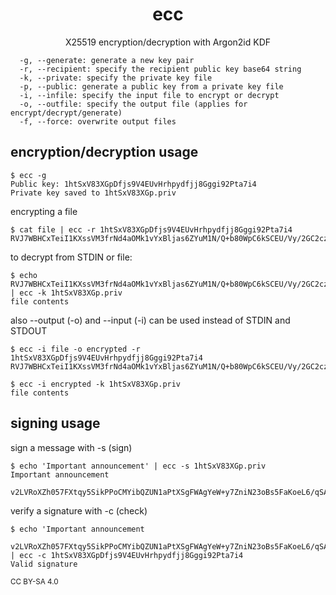 <h1 align=center>ecc</h1>
<p align=center>X25519 encryption/decryption with Argon2id KDF</p>

```
  -g, --generate: generate a new key pair
  -r, --recipient: specify the recipient public key base64 string
  -k, --private: specify the private key file
  -p, --public: generate a public key from a private key file
  -i, --infile: specify the input file to encrypt or decrypt
  -o, --outfile: specify the output file (applies for encrypt/decrypt/generate)
  -f, --force: overwrite output files
```

## encryption/decryption usage

```
$ ecc -g
Public key: 1htSxV83XGpDfjs9V4EUvHrhpydfjj8Gggi92Pta7i4
Private key saved to 1htSxV83XGp.priv
```

encrypting a file

```
$ cat file | ecc -r 1htSxV83XGpDfjs9V4EUvHrhpydfjj8Gggi92Pta7i4
RVJ7WBHCxTeiI1KXssVM3frNd4aOMk1vYxBljas6ZYuM1N/Q+b80WpC6kSCEU/Vy/2GC2czT412VxHBTAV79RF6O9kjnrTCUK8oOXke0LPIKOB2q
```

to decrypt from STDIN or file:

```
$ echo RVJ7WBHCxTeiI1KXssVM3frNd4aOMk1vYxBljas6ZYuM1N/Q+b80WpC6kSCEU/Vy/2GC2czT412VxHBTAV79RF6O9kjnrTCUK8oOXke0LPIKOB2q | ecc -k 1htSxV83XGp.priv
file contents
```

also --output (-o) and --input (-i) can be used instead of STDIN and STDOUT

```
$ ecc -i file -o encrypted -r 1htSxV83XGpDfjs9V4EUvHrhpydfjj8Gggi92Pta7i4
RVJ7WBHCxTeiI1KXssVM3frNd4aOMk1vYxBljas6ZYuM1N/Q+b80WpC6kSCEU/Vy/2GC2czT412VxHBTAV79RF6O9kjnrTCUK8oOXke0LPIKOB2q
```

```
$ ecc -i encrypted -k 1htSxV83XGp.priv 
file contents
```

## signing usage

sign a message with -s (sign)

```
$ echo 'Important announcement' | ecc -s 1htSxV83XGp.priv
Important announcement

v2LVRoXZh057FXtqy5SikPPoCMYibQZUN1aPtXSgFWAgYeW+y7ZniN23oBs5FaKoeL6/qSA31sRHaTFyB/0kDw
```

verify a signature with -c (check)

```
$ echo 'Important announcement

v2LVRoXZh057FXtqy5SikPPoCMYibQZUN1aPtXSgFWAgYeW+y7ZniN23oBs5FaKoeL6/qSA31sRHaTFyB/0kDw' | ecc -c 1htSxV83XGpDfjs9V4EUvHrhpydfjj8Gggi92Pta7i4
Valid signature
```

<sub>CC BY-SA 4.0</sub>
